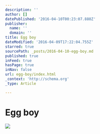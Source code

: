 ```yaml
---
description: ''
author: []
datePublished: '2016-04-10T00:23:07.880Z'
publisher:
  name: ''
  domain: ''
title: Egg boy
dateModified: '2016-04-09T17:22:04.755Z'
starred: true
sourcePath: _posts/2016-04-10-egg-boy.md
published: true
inFeed: true
hasPage: true
inNav: false
url: egg-boy/index.html
_context: 'http://schema.org'
_type: Article

---
```

# Egg boy
![](https://the-grid-user-content.s3-us-west-2.amazonaws.com/9a98d206-9956-4f2a-8e9b-39191b7f0b24.png)
